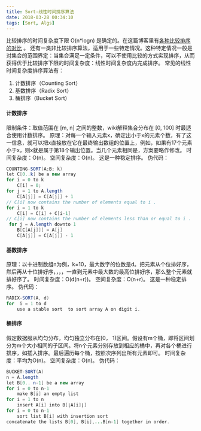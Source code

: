 ```yaml
---
title: Sort-线性时间排序算法
date: 2018-03-28 00:34:10
tags: [Sort, Algs]
---
```

比较排序的时间复杂度下限 O(n*logn) 是确定的。在这篇博客里有[各种比较排序的对比](http://www.cnblogs.com/gaochundong/p/comparison_sorting_algorithms.html)	 。
还有一类非比较排序算法，适用于一些特定情况。这种特定情况一般是对集合的范围界定：当集合满足一定条件，可以不使用比较的方式实现排序，从而获得优于比较排序下限的时间复杂度：线性时间复杂度内完成排序。
常见的线性时间复杂度排序算法有：
1. 计数排序（Counting Sort）
2. 基数排序（Radix Sort）
3. 桶排序（Bucket Sort）

#### 计数排序
限制条件：取值范围在 [m, n] 之间的整数，wiki解释集合分布在 [0, 100] 时最适合使用计数排序。
原理：对每一个输入元素x，确定出小于x的元素个数，有了这一信息，就可以把x直接放在它在最终输出数组的位置上，例如，如果有17个元素小于x，则x就是属于第18个输出位置。当几个元素相同是，方案要略作修改。
时间复杂度：O(n)。
空间复杂度：O(n)。
这是一种稳定排序。
伪代码：
```java
COUNTING-SORT(A;B; k)
let C[0..k] be a new array
for i = 0 to k
	C[i] = 0;
for j = 1 to A.length
	C[A[j]] = C[A[j]] + 1
// C[i] now contains the number of elements equal to i .
for i = 1 to k
	C[i] = C[i] + C[i-1]
// C[i] now contains the number of elements less than or equal to i .
 for j = A.length downto 1
 	B[C[A[j]]] = A[j]
 	C[A[j]] = C[A[j]] - 1
```

#### 基数排序
原理：以十进制数组n为例，k=10，最大数字的位数是d。把元素从个位排好序，然后再从十位排好序，，，，一直到元素中最大数的最高位排好序，那么整个元素就排好序了。
时间复杂度：O(d(n+r))。
空间复杂度：O(n+r)。
这是一种稳定排序。
伪代码：
```java
RADIX-SORT(A, d)
for  i = 1 to d
	use a stable sort  to sort array A on digit i.
```

#### 桶排序
假定数据服从均匀分布，均匀独立分布在[0， 1)区间。假设有m个桶，即将区间划分为m个大小相同的子区间。将n个元素分别存放到相应的桶中，再对各个桶进行排序，如插入排序。最后遍历每个桶，按照次序列出所有元素即可。
时间复杂度：平均为O(n)。
空间复杂度：O(n)。
伪代码：
```java
BUCKET-SORT(A)
n = A.length
let B[0.. n-1] be a new array
for i = 0 to n-1
	make B[i] an empty list
for i = 1 to n
	insert A[i] into B[⌊A[i]⌋]
for i = 0 to n-1
	sort list B[i] with insertion sort
concatenate the lists B[0], B[i],...B[n-1] together in order.
```
